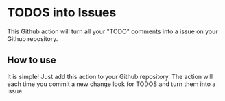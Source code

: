 # TODOS into Issues

This Github action will turn all your "TODO" comments into a issue on your Github repository. 

## How to use
It is simple! Just add this action to your Github repository. The action will each time you commit a new change look for TODOS and turn them into a issue.



